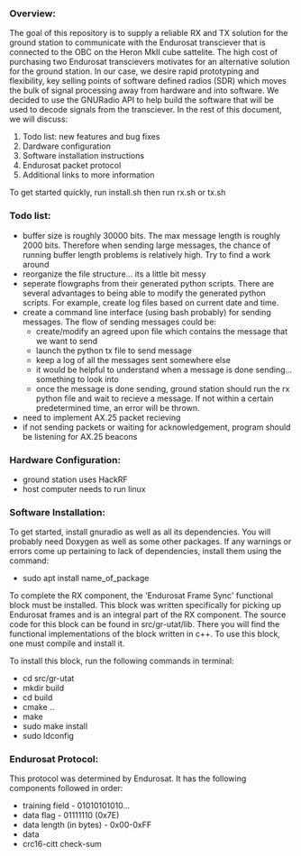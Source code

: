 ### Overview:

The goal of this repository is to supply a reliable RX and TX solution for the ground station to communicate with the Endurosat transciever that is connected to the OBC on the Heron MkII cube sattelite. The high cost of purchasing two Endurosat transcievers motivates for an alternative solution for the ground station. In our case, we desire rapid prototyping and flexibility, key selling points of software defined radios (SDR) which moves the bulk of signal processing away from hardware and into software. We decided to use the GNURadio API to help build the software that will be used to decode signals from the transciever. In the rest of this document, we will discuss:

1. Todo list: new features and bug fixes
2. Dardware configuration
3. Software installation instructions
4. Endurosat packet protocol
5. Additional links to more information

To get started quickly, run install.sh then run rx.sh or tx.sh

### Todo list: 

* buffer size is roughly 30000 bits. The max message length is roughly 2000 bits. Therefore when sending large messages, the chance of running buffer length problems is relatively high. Try to find a work around
* reorganize the file structure... its a little bit messy
* seperate flowgraphs from their generated python scripts. There are several advantages to being able to modify the generated python scripts. For example, create log files based on current date and time. 
* create a command line interface (using bash probably) for sending messages. The flow of sending messages could be:
	* create/modify an agreed upon file which contains the message that we want to send
	* launch the python tx file to send message
	* keep a log of all the messages sent somewhere else
	* it would be helpful to understand when a message is done sending... something to look into
	* once the message is done sending, ground station should run the rx python file and wait to recieve a message. If not within a certain predetermined time, an error will be thrown.
* need to implement AX.25 packet recieving
* if not sending packets or waiting for acknowledgement, program should be listening for AX.25 beacons

### Hardware Configuration:

* ground station uses HackRF
* host computer needs to run linux

### Software Installation:

To get started, install gnuradio as well as all its dependencies. You will probably need Doxygen as well as some other packages. If any warnings or errors come up pertaining to lack of dependencies, install them using the command:

* sudo apt install name_of_package

To complete the RX component, the 'Endurosat Frame Sync' functional block must be installed. This block was written specifically for picking up Endurosat frames and is an integral part of the RX component. The source code for this block can be found in src/gr-utat/lib. There you will find the functional implementations of the block written in c++. To use this block, one must compile and install it. 

To install this block, run the following commands in terminal:
* cd src/gr-utat
* mkdir build
* cd build
* cmake ..
* make
* sudo make install
* sudo ldconfig 



### Endurosat Protocol:	

This protocol was determined by Endurosat. It has the following components followed in order:
* training field - 01010101010...
* data flag - 01111110 (0x7E)
* data length (in bytes) - 0x00-0xFF
* data
* crc16-citt check-sum


